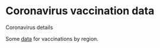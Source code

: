 # Coronavirus vaccination data
Coronavirus details

Some [data](https://raw.githubusercontent.com/NicJC/Coronavirus/main/covid.csv) for vaccinations by region.
